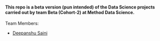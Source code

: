 #### This repo is a beta version (pun intended) of the Data Science projects carried out by team **Beta** (Cohort-2) at Method Data Science.

Team Members:
* [Deepanshu Saini](https://github.com/dbrownambi)
